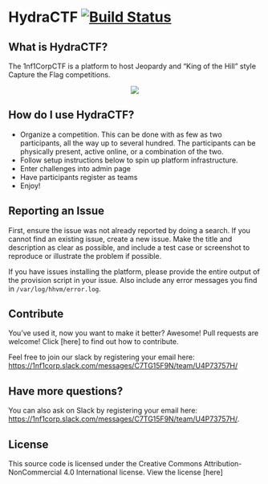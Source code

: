 # HydraCTF [![Build Status](https://travis-ci.org/facebook/fbctf.svg)](https://travis-ci.org/facebook/fbctf)

## What is HydraCTF?

The 1nf1CorpCTF is a platform to host Jeopardy and “King of the Hill” style Capture the Flag competitions.

<div align="center"><img src="screencapture.gif" /></div>

## How do I use HydraCTF?

* Organize a competition. This can be done with as few as two participants, all the way up to several hundred. The participants can be physically present, active online, or a combination of the two.
* Follow setup instructions below to spin up platform infrastructure.
* Enter challenges into admin page
* Have participants register as teams
* Enjoy!



## Reporting an Issue

First, ensure the issue was not already reported by doing a search. If you cannot find an existing issue, create a new issue. Make the title and description as clear as possible, and include a test case or screenshot to reproduce or illustrate the problem if possible.

If you have issues installing the platform, please provide the entire output of the provision script in your issue. Also include any error messages you find in `/var/log/hhvm/error.log`.

## Contribute

You’ve used it, now you want to make it better? Awesome! Pull requests are welcome! Click [here] to find out how to contribute.


Feel free to join our slack by registering your email here: https://1nf1corp.slack.com/messages/C7TG15F9N/team/U4P73757H/

## Have more questions?

 You can also ask on Slack by registering your email here: https://1nf1corp.slack.com/messages/C7TG15F9N/team/U4P73757H/.

## License

This source code is licensed under the Creative Commons Attribution-NonCommercial 4.0 International license. View the license [here]
